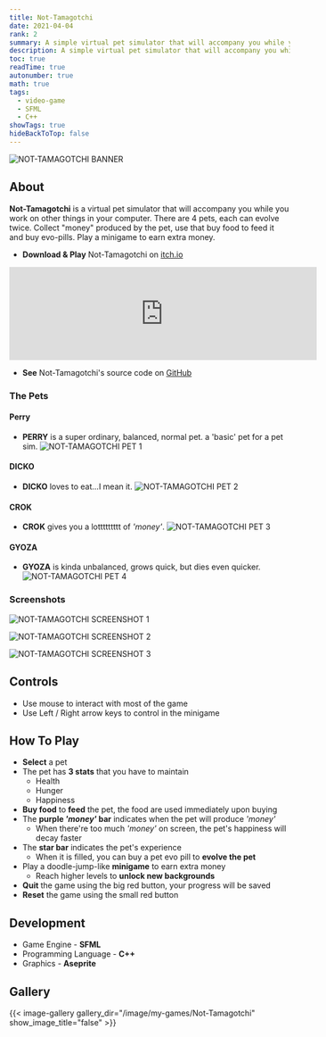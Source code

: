 ```yaml
---
title: Not-Tamagotchi
date: 2021-04-04
rank: 2
summary: A simple virtual pet simulator that will accompany you while you work on other things in your computer.
description: A simple virtual pet simulator that will accompany you while you work on other things in your computer.
toc: true
readTime: true
autonumber: true
math: true
tags:
  - video-game
  - SFML
  - C++
showTags: true
hideBackToTop: false
---
```


![NOT-TAMAGOTCHI BANNER](</image/my-games/Not-Tamagotchi/NOT-TAMAGOTCHI BANNER.png>)



## About

**Not-Tamagotchi** is a virtual pet simulator that will accompany you while you work on other things in your computer. There are 4 pets, each can evolve twice. Collect "money" produced by the pet, use that buy food to feed it and buy evo-pills. Play a minigame to earn extra money. 

* **Download & Play** Not-Tamagotchi on [itch.io](https://iambaangkok.itch.io/not-tamagotchi)
<iframe frameborder="0" src="https://itch.io/embed/962922?linkback=true" width="552" height="167"><a href="https://iambaangkok.itch.io/not-tamagotchi">Not-Tamagotchi by iambaangkok</a></iframe>


* **See** Not-Tamagotchi's source code on [GitHub](https://github.com/iambaangkok/Not-Tamagotchi-a-CPE102-project)

### The Pets
#### Perry
* **PERRY** is a super ordinary, balanced, normal pet. a 'basic' pet for a pet sim.
![NOT-TAMAGOTCHI PET 1](</image/my-games/Not-Tamagotchi/NOT-TAMAGOTCHI PET 1.png>)

#### DICKO
* **DICKO** loves to eat...I mean it.
![NOT-TAMAGOTCHI PET 2](</image/my-games/Not-Tamagotchi/NOT-TAMAGOTCHI PET 2.png>)

#### CROK
* **CROK** gives you a lottttttttt of *'money'*.
![NOT-TAMAGOTCHI PET 3](</image/my-games/Not-Tamagotchi/NOT-TAMAGOTCHI PET 3.png>)

#### GYOZA
* **GYOZA** is kinda unbalanced, grows quick, but dies even quicker.
![NOT-TAMAGOTCHI PET 4](</image/my-games/Not-Tamagotchi/NOT-TAMAGOTCHI PET 4.png>)

### Screenshots
![NOT-TAMAGOTCHI SCREENSHOT 1](</image/my-games/Not-Tamagotchi/NOT-TAMAGOTCHI SCREENSHOT 1.png>)

![NOT-TAMAGOTCHI SCREENSHOT 2](</image/my-games/Not-Tamagotchi/NOT-TAMAGOTCHI SCREENSHOT 2.png>)

![NOT-TAMAGOTCHI SCREENSHOT 3](</image/my-games/Not-Tamagotchi/NOT-TAMAGOTCHI SCREENSHOT 3.png>)

## Controls

* Use mouse to interact with most of the game
* Use Left / Right arrow keys to control in the minigame

## How To Play

* **Select** a pet
* The pet has **3 stats** that you have to maintain
  * Health
  * Hunger
  * Happiness
* **Buy food** to **feed** the pet, the food are used immediately upon buying
* The **purple *'money'* bar** indicates when the pet will produce *'money'*
  * When there're too much *'money'* on screen, the pet's happiness will decay faster
* The **star bar** indicates the pet's experience
  * When it is filled, you can buy a pet evo pill to **evolve the pet**
* Play a doodle-jump-like **minigame** to earn extra money
  * Reach higher levels to **unlock new backgrounds**
* **Quit** the game using the big red button, your progress will be saved
* **Reset** the game using the small red button

## Development

* Game Engine - **SFML**
* Programming Language - **C++**
* Graphics - **Aseprite**

## Gallery
{{< image-gallery gallery_dir="/image/my-games/Not-Tamagotchi" show_image_title="false" >}}